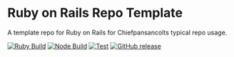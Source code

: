 # Ruby on Rails Repo Template

A template repo for Ruby on Rails for Chiefpansancolts typical repo usage.

[![Ruby Build](https://github.com/chiefpansancolt/ruby-on-rails-repo-template/workflows/ruby-build/badge.svg)]()
[![Node Build](https://github.com/chiefpansancolt/ruby-on-rails-repo-template/workflows/node-build/badge.svg)]()
[![Test](https://github.com/chiefpansancolt/ruby-on-rails-repo-template/workflows/ruby-test/badge.svg)]()
[![GitHub release](https://img.shields.io/github/release/chiefpansancolt/ruby-on-rails-repo-template.svg?style=flat-square)](https://github.com/chiefpansancolt/ruby-on-rails-repo-template/releases)
